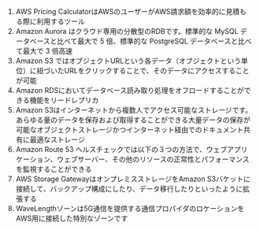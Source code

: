 1. AWS Pricing CalculatorはAWSのユーザーがAWS請求額を効率的に見積もる際に利用するツール
2. Amazon Aurora はクラウド専用の分散型のRDBです。標準的な MySQL データベースと比べて最大で 5 倍、標準的な PostgreSQL データベースと比べて最大で 3 倍高速
3. Amazon S3 ではオブジェクトURLという各データ（オブジェクトという単位）に紐づいたURLをクリックすることで、そのデータにアクセスすることが可能
4. Amazon RDSにおいてデータベース読み取り処理をオフロードすることができる機能をリードレプリカ
5. Amazon S3はインターネットから複数人でアクセス可能なストレージです。あらゆる量のデータを保存および取得することができる大量データの保存が可能なオブジェクトストレージかつインターネット経由でのドキュメント共有に最適なストレージ
6. Amazon Route 53 ヘルスチェックでは以下の３つの方法で、ウェブアプリケーション、ウェブサーバー、その他のリソースの正常性とパフォーマンスを監視することができる
7. AWS Storage GatewayはオンプレミスストレージをAmazon S3バケットに接続して、バックアップ構成にしたり、データ移行したりといったように拡張する
8. WaveLengthゾーンは5G通信を提供する通信プロパイダのロケーションをAWS用に接続した特別なゾーンです
